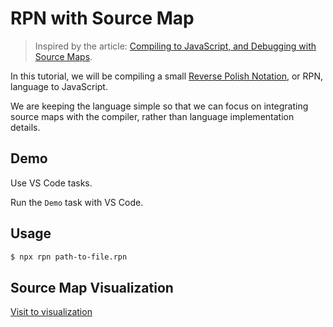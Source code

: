 # RPN with Source Map

> Inspired by the article: [Compiling to JavaScript, and Debugging with Source Maps](https://hacks.mozilla.org/2013/05/compiling-to-javascript-and-debugging-with-source-maps/).

In this tutorial, we will be compiling a small [Reverse Polish Notation](https://en.wikipedia.org/wiki/Reverse_Polish_notation), or RPN, language to JavaScript.

We are keeping the language simple so that we can focus on integrating source maps with the compiler, rather than language implementation details.

## Demo

Use VS Code tasks.

Run the `Demo` task with VS Code.

## Usage

```bash
$ npx rpn path-to-file.rpn
```

## Source Map Visualization

[Visit to visualization](https://sokra.github.io/source-map-visualization/)
